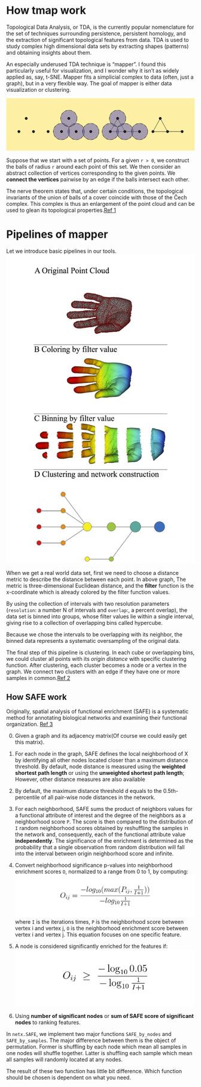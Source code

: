 # How tmap work
Topological Data Analysis, or TDA, is the currently popular nomenclature for
the set of techniques surrounding persistence, persistent homology, and the extraction
of significant topological features from data. TDA is used to study complex high dimensional data sets by extracting shapes (patterns) and obtaining insights about them.

An especially underused TDA technique is “mapper”. I found this particularly useful for visualization, and I wonder why it isn’t as widely applied as, say, t-SNE. Mapper fits a simplicial complex to data (often, just a graph), but in a very flexible way. The goal of mapper is either data visualization or clustering.

![Basic example](img/Cech_Complex.gif)

Suppose that we start with a set of points. For a given `r > 0`, we construct the balls of radius `r` around each point of this set. We then consider an abstract collection of vertices corresponding to the given points. We **connect the vertices** pairwise by an edge if the balls intersect each other.

The nerve theorem states that, under certain conditions, the topological invariants of the union of balls of a cover coincide with those of the Čech complex. This complex is thus an enlargement of the point cloud and can be used to glean its topological properties.[Ref 1](refence/#1)

# Pipelines of mapper

Let we introduce basic pipelines in our tools.
![Basic pipelines](img/basic_pipelines.jpg)

When we get a real world data set, first we need to choose a distance metric to describe the distance between each point. In above graph, The metric is three-dimensional Euclidean distance, and the **filter** function is the x-coordinate which is already colored by the filter function values.

By using the collection of intervals with two resolution parameters (`resolution`: a number N of intervals and `overlap`:, a percent overlap), the data set is binned into groups, whose filter values lie within a single interval, giving rise to a collection of overlapping bins called hypercube.

Because we chose the intervals to be overlapping with its neighbor, the binned data represents a systematic oversampling of the original data.

The final step of this pipeline is clustering. In each cube or overlapping bins, we could cluster all points with its *origin distance* with specific clustering function. After clustering, each cluster becomes a node or a vertex in the graph. We connect two clusters with an edge if they have one or more samples in common.[Ref 2](https://www.researchgate.net/publication/235423532_Extracting_insights_from_the_shape_of_complex_data_using_topology)

## How SAFE work
Originally, spatial analysis of functional enrichment (SAFE) is a systematic method for annotating biological networks and examining their functional organization. [Ref 3](https://www.sciencedirect.com/science/article/pii/S240547121630148X?via%3Dihub)

0. Given a graph and its adjacency matrix(Of course we could easily get this matrix).
1. For each node in the graph, SAFE defines the local neighborhood of X by identifying all other nodes located closer than a maximum distance threshold. By default, node distance is measured using the **weighted shortest path length** or using the **unweighted shortest path length**; However, other distance measures are also available
2. By default, the maximum distance threshold d equals to the 0.5th-percentile of all pair-wise node
distances in the network.
3. For each neighborhood, SAFE sums the product of neighbors values for a functional attribute of interest and the degree of the neighbors as a neighborhood score `P`. The score is then compared to the distribution of `I` random neighborhood scores obtained by reshuffling the samples in the network and, consequently, each of the functional attribute value **independently**. The significance of the enrichment is determined as the probability that a single observation from random distribution will fall into the interval between origin neighborhood score and infinite.
4. Convert neighborhood significance p-values into neighborhood enrichment scores `O`, normalized to a range from 0 to 1, by computing:
![](img/SAFE_sig2.png)
where `I` is the iterations times, `P` is the neighborhood score between vertex i and vertex j, `O` is the neighborhood enrichment score between vertex i and vertex j. This equation focuses on one specific feature.
5. A node is considered significantly enriched for the features if:
![](img/SAFE_sig3.png)

6. Using **number of significant nodes** or **sum of SAFE score of significant nodes** to ranking features.

In `netx.SAFE`, we implement two major functions `SAFE_by_nodes` and `SAFE_by_samples`. The major difference between them is the object of permutation. Former is shuffling by each node which mean all samples in one nodes will shuffle together. Latter is shuffling each sample which mean all samples will randomly located at any nodes.

The result of these two function has little bit difference. Which function should be chosen is dependent on what you need.
